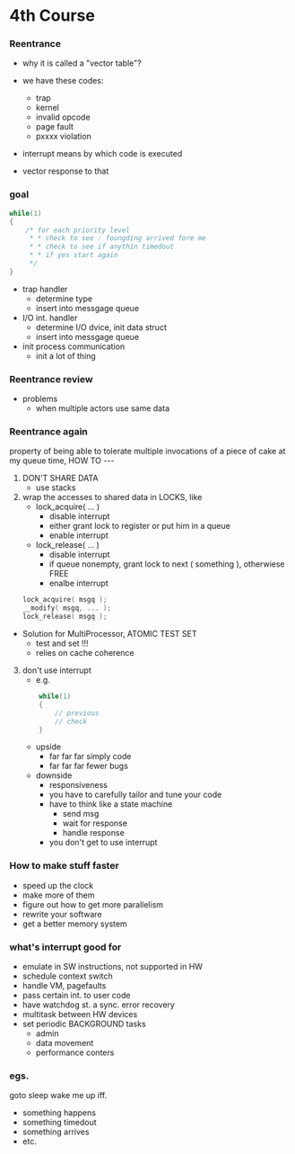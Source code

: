 4th Course  
========

### Reentrance

* why it is called a "vector table"?

* we have these codes:
	* trap
	* kernel
	* invalid opcode
	* page fault
	* pxxxx violation

* interrupt 
	means by which code is executed

* vector 
	response to that

### goal

```c
while(1)
{
	/* for each priority level
	 * * check to see : foungding arrived fore me
	 * * check to see if anythin timedout
	 * * if yes start again
	 */
}
```

* trap handler
	* determine type
	* insert into messgage queue
* I/O int. handler
	* determine I/O dvice, init data struct
	* insert into messgage queue
* init process communication
	* init a lot of thing


### Reentrance review

* problems 
	* when multiple actors use same data

### Reentrance again

property of being able to tolerate multiple invocations of a piece of cake 
at my queue time, HOW TO ---

1. DON'T SHARE DATA
	* use stacks
2. wrap the accesses to shared data in LOCKS, like
	* lock_acquire( ... )
		* disable interrupt
		* either grant lock to register or put him in a queue
		* enable interrupt
	* lock_release( ... )
		* disable  interrupt
		* if queue nonempty, grant lock to next ( something ), otherwiese FREE
		* enalbe interrupt
	```c
	lock_acquire( msgq );
	__modify( msgq, ... );
	lock_release( msgq );
	```

* Solution for MultiProcessor, ATOMIC TEST SET
	* test and set !!!
	* relies on cache coherence

3. don't use interrupt
	* e.g.
	```c
		while(1)
		{
			// previous
			// check
		}
	```
	* upside
		* far far far simply code
		* far far far fewer bugs
	* downside 
		* responsiveness
		* you have to carefully tailor and tune your code
		* have to think like a state machine
			* send msg
			* wait for response
			* handle response
		* you don't get to use interrupt

### How to make stuff faster

* speed up the clock
* make more of them
* figure out how to get more parallelism
* rewrite your software 
* get a better memory system

### what's interrupt good for

* emulate in SW instructions, not supported in HW
* schedule context switch 
* handle VM, pagefaults
* pass certain int. to user code
* have watchdog st. a sync. error recovery
* multitask between HW devices
* set periodic BACKGROUND tasks
	* admin
	* data movement
	* performance conters

### egs.

goto sleep wake me up iff.

* something happens
* something timedout
* something arrives
* etc.
